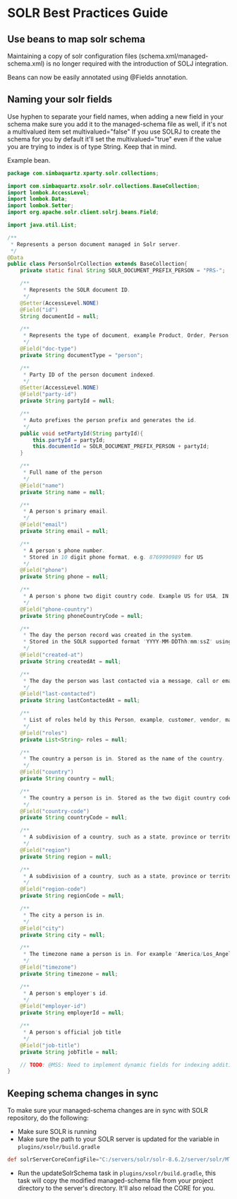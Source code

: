 # SOLR Best Practices Guide

## Use beans to map solr schema
Maintaining a copy of solr configuration files (schema.xml/managed-schema.xml) is no longer required with the introduction of SOLJ integration.

Beans can now be easily annotated using @Fields annotation.

## Naming your solr fields
Use hyphen to separate your field names, when adding a new field in your schema make sure you add
it to the managed-schema file as well, if it's not a multivalued item set multivalued="false"
If you use SOLRJ to create the schema for you by default it'll set the multivalued="true" even if
the value you are trying to index is of type String. Keep that in mind.

Example bean.

```java
package com.simbaquartz.xparty.solr.collections;

import com.simbaquartz.xsolr.solr.collections.BaseCollection;
import lombok.AccessLevel;
import lombok.Data;
import lombok.Setter;
import org.apache.solr.client.solrj.beans.Field;

import java.util.List;

/**
 * Represents a person document managed in Solr server.
 */
@Data
public class PersonSolrCollection extends BaseCollection{
    private static final String SOLR_DOCUMENT_PREFIX_PERSON = "PRS-";

    /**
     * Represents the SOLR document ID.
     */
    @Setter(AccessLevel.NONE)
    @Field("id")
    String documentId = null;

    /**
     * Represents the type of document, example Product, Order, Person etc.
     */
    @Field("doc-type")
    private String documentType = "person";

    /**
     * Party ID of the person document indexed.
     */
    @Setter(AccessLevel.NONE)
    @Field("party-id")
    private String partyId = null;

    /**
     * Auto prefixes the person prefix and generates the id.
     */
    public void setPartyId(String partyId){
        this.partyId = partyId;
        this.documentId = SOLR_DOCUMENT_PREFIX_PERSON + partyId;
    }

    /**
     * Full name of the person
     */
    @Field("name")
    private String name = null;

    /**
     * A person's primary email.
     */
    @Field("email")
    private String email = null;

    /**
     * A person's phone number.
     * Stored in 10 digit phone format, e.g. 8769990989 for US
     */
    @Field("phone")
    private String phone = null;

    /**
     * A person's phone two digit country code. Example US for USA, IN for India
     */
    @Field("phone-country")
    private String phoneCountryCode = null;

    /**
     * The day the person record was created in the system.
     * Stored in the SOLR supported format 'YYYY-MM-DDThh:mm:ssZ' using SolrUtils.toSolrFormattedDateString
     */
    @Field("created-at")
    private String createdAt = null;

    /**
     * The day the person was last contacted via a message, call or email.
     */
    @Field("last-contacted")
    private String lastContactedAt = null;

    /**
     * List of roles held by this Person, example, customer, vendor, manager, administrator, employee
     */
    @Field("roles")
    private List<String> roles = null;

    /**
     * The country a person is in. Stored as the name of the country.
     */
    @Field("country")
    private String country = null;

    /**
     * The country a person is in. Stored as the two digit country code, US, IN representing geoCode of Geo entity.
     */
    @Field("country-code")
    private String countryCode = null;

    /**
     * A subdivision of a country, such as a state, province or territory.
     */
    @Field("region")
    private String region = null;

    /**
     * A subdivision of a country, such as a state, province or territory.
     */
    @Field("region-code")
    private String regionCode = null;

    /**
     * The city a person is in.
     */
    @Field("city")
    private String city = null;

    /**
     * The timezone name a person is in. For example "America/Los_Angeles"
     */
    @Field("timezone")
    private String timezone = null;

    /**
     * A person's employer's id.
     */
    @Field("employer-id")
    private String employerId = null;

    /**
     * A person's official job title
     */
    @Field("job-title")
    private String jobTitle = null;

    // TODO: @MSS: Need to implement dynamic fields for indexing additional person attributes users can set up
}

```

## Keeping schema changes in sync
To make sure your managed-schema changes are in sync with SOLR repository, do the following:

- Make sure SOLR is running
- Make sure the path to your SOLR server is updated for the variable in `plugins/xsolr/build.gradle`
```groovy
def solrServerCoreConfigFile="C:/servers/solr/solr-8.6.2/server/solr/MTDCORE/conf"
```
- Run the updateSolrSchema task in `plugins/xsolr/build.gradle`, this task will copy the modified managed-schema file from 
your project directory to the server's directory. It'll also reload the CORE for you.